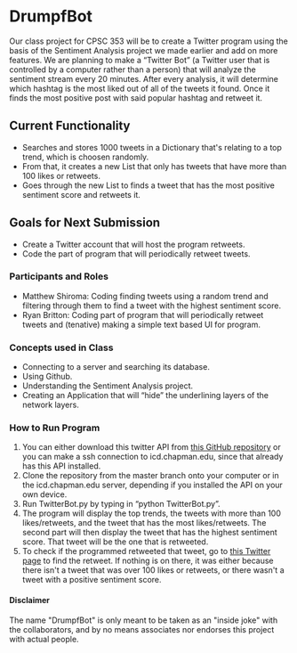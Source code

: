 # DrumpfBot
Our class project for CPSC 353 will be to create a Twitter program using the basis of the Sentiment Analysis project we made earlier and add on more features. We are planning to make a “Twitter Bot” (a Twitter user that is controlled by a computer rather than a person) that will analyze the sentiment stream every 20 minutes. After every analysis, it will determine which hashtag is the most liked out of all of the tweets it found. Once it finds the most positive post with said popular hashtag and retweet it.

## Current Functionality
- Searches and stores 1000 tweets in a Dictionary that's relating to a top trend, which is choosen randomly.
- From that, it creates a new List that only has tweets that have more than 100 likes or retweets. 
- Goes through the new List to finds a tweet that has the most positive sentiment score and retweets it. 

## Goals for Next Submission
- Create a Twitter account that will host the program retweets.
- Code the part of program that will periodically retweet tweets.

### Participants and Roles
* Matthew Shiroma: Coding finding tweets using a random trend and filtering through them to find a tweet with the highest sentiment score.
* Ryan Britton: Coding part of program that will periodically retweet tweets and (tenative) making a simple text based UI for program.

### Concepts used in Class
-	Connecting to a server and searching its database.
-	Using Github.
-	Understanding the Sentiment Analysis project.
-	Creating an Application that will “hide” the underlining layers of the network layers.

### How to Run Program
1. You can either download this twitter API from [this GitHub repository](https://github.com/sixohsix/twitter) or you can make a ssh connection to icd.chapman.edu, since that already has this API installed.
2. Clone the repository from the master branch onto your computer or in the icd.chapman.edu server, depending if you installed the API on your own device.
3. Run TwitterBot.py by typing in “python TwitterBot.py”.
4. The program will display the top trends, the tweets with more than 100 likes/retweets, and the tweet that has the most likes/retweets. The second part will then display the tweet that has the highest sentiment score. That tweet will be the one that is retweeted.
5. To check if the programmed retweeted that tweet, go to [this Twitter page](https://twitter.com/drumpfbot2016) to find the retweet. If nothing is on there, it was either because there isn't a tweet that was over 100 likes or retweets, or there wasn't a tweet with a positive sentiment score.

#### Disclaimer
The name "DrumpfBot" is only meant to be taken as an "inside joke" with the collaborators, and by no means associates nor endorses this project with actual people.
